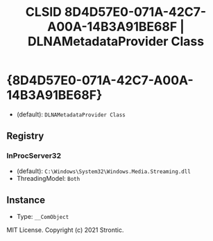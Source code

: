 ﻿---
title: "CLSID 8D4D57E0-071A-42C7-A00A-14B3A91BE68F | DLNAMetadataProvider Class"
excerpt: What is COM-Object CLSID 8D4D57E0-071A-42C7-A00A-14B3A91BE68F?
---

# {8D4D57E0-071A-42C7-A00A-14B3A91BE68F}

* (default): `DLNAMetadataProvider Class`

## Registry


### InProcServer32

* (default): `C:\Windows\System32\Windows.Media.Streaming.dll`
* ThreadingModel: `Both`

## Instance

* Type: `__ComObject`

MIT License. Copyright (c) 2021 Strontic.


